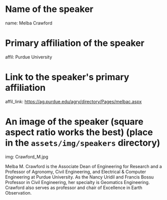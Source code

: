 # Name of the speaker
name: Melba Crawford

# Primary affiliation of the speaker
affil: Purdue University

# Link to the speaker's primary affiliation
affil_link: https://ag.purdue.edu/agry/directory/Pages/melbac.aspx

# An image of the speaker (square aspect ratio works the best) (place in the `assets/img/speakers` directory)
img: Crawford_M.jpg

<!-- Whatever you write below will show up as the speaker's bio -->
Melba M. Crawford is the Associate Dean of Engineering for Research and a Professor of Agronomy, Civil Engineering, and Electrical & Computer Engineering at Purdue University. As the Nancy Uridil and Francis Bossu Professor in Civil Engineering, her specialty is Geomatics Engineering. Crawford also serves as professor and chair of Excellence in Earth Observation.
